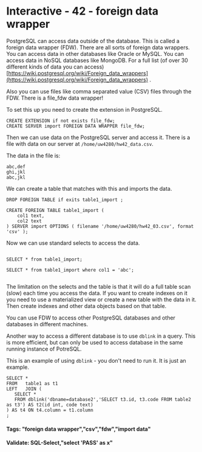 



<style>
.pagebreak { page-break-before: always; }
.half { height: 200px; }
</style>








# Interactive - 42 - foreign data wrapper

PostgreSQL can access data outside of the database.  This is called a foreign data wrapper (FDW).   There are all sorts of foreign data
wrappers.  You can access data in other databases like Oracle or MySQL.  You can access
data in NoSQL databases like MongoDB.     For a full list (of over 30 different kinds of data you can access)
[https://wiki.postgresql.org/wiki/Foreign_data_wrappers](https://wiki.postgresql.org/wiki/Foreign_data_wrappers) .

Also you can use files like comma separated value (CSV) files through the FDW.  There is a file_fdw data wrapper!

To set this up you need to create the extension in PostgreSQL.

```
CREATE EXTENSION if not exists file_fdw;
CREATE SERVER import FOREIGN DATA WRAPPER file_fdw;

```

Then we can use data on the PostgreSQL server and access it.   There is a file with data on our server at `/home/uw4280/hw42_data.csv`.


The data in the file is:
```
abc,def
ghi,jkl
abc,jkl

```

We can create a table that matches with this and imports the data.

```
DROP FOREIGN TABLE if exits table1_import ;

CREATE FOREIGN TABLE table1_import (
	col1 text,
	col2 text
) SERVER import OPTIONS ( filename '/home/uw4280/hw42_03.csv', format 'csv' );

```

Now we can use standard selects to access the data.

```

SELECT * from table1_import;

SELECT * from table1_import where col1 = 'abc';


```

The limitation on the selects and the table is that it will do a full table scan (slow)
each time you access the data.  If you want to create indexes on it you need to use
a materialized view or create a new table with the data in it.  Then create indexes
and other data objects based on that table.

You can use FDW to access other PostgreSQL databases and other databases in different
machines.

Another way to access a different database is to use `dblink` in a query.  This is
more efficient, but can only be used to access database in the same running instance
of PotreSQL.  

This is an example of using `dblink` - you don't need to run it.  It is just an example.

```
SELECT * 
FROM   table1 as t1 
LEFT   JOIN (
   SELECT *
   FROM dblink('dbname=database2','SELECT t3.id, t3.code FROM table2 as t3') AS t2(id int, code text)
) AS t4 ON t4.column = t1.column
;
```













#### Tags: "foreign data wrapper","csv","fdw","import data"

#### Validate: SQL-Select,"select 'PASS' as x"

